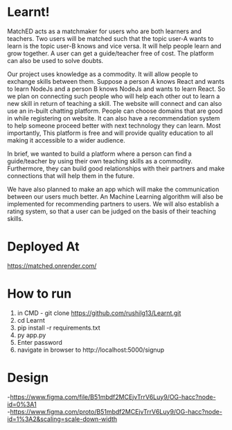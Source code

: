 # Learnt!

MatchED acts as a matchmaker for users who are both learners and teachers. Two users will be matched such that the topic user-A wants to learn is the topic user-B knows and vice versa. It will help people learn and grow together. A user can get a guide/teacher free of cost. The platform can also be used to solve doubts. <br>

Our project uses knowledge as a commodity. It will allow people to exchange skills between them. Suppose a person A knows React and wants to learn NodeJs and a person B knows NodeJs and wants to learn React. So we plan on connecting such people who will help each other out to learn a new skill in return of teaching a skill. The website will connect and can also use an in-built chatting platform. People can choose domains that are good in while registering on website. It can also have a recommendation system to help someone proceed better with next technology they can learn. Most importantly, This platform is free and will provide quality education to all making it accessible to a wider audience.<br>

In brief, we wanted to build a platform where a person can find a guide/teacher by using their own teaching skills as a commodity. Furthermore, they can build good relationships with their partners and make connections that will help them in the future.<br>

We have also planned to make an app which will make the communication between our users much better. An Machine Learning algorithm will also be implemented for recommending partners to users. We will also establish a rating system, so that a user can be judged on the basis of their teaching skills. <br>

# Deployed At
https://matched.onrender.com/

# How to run
1. in CMD - git clone https://github.com/rushilg13/Learnt.git <br>
2. cd Learnt <br>
3. pip install -r requirements.txt
4. py app.py <br>
5. Enter password <br>
6. navigate in browser to http://localhost:5000/signup <br>

# Design
-https://www.figma.com/file/B51mbdf2MCEjvTrrV6Luy9/OG-hacc?node-id=0%3A1 <br>
-https://www.figma.com/proto/B51mbdf2MCEjvTrrV6Luy9/OG-hacc?node-id=1%3A2&scaling=scale-down-width <br>
